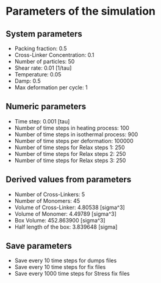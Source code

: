 # Parameters of the simulation

## System parameters 

- Packing fraction: 0.5
- Cross-Linker Concentration: 0.1
- Number of particles: 50
- Shear rate: 0.01 [1/tau]
- Temperature: 0.05
- Damp: 0.5
- Max deformation per cycle: 1

 ## Numeric parameters 

- Time step: 0.001 [tau]
- Number of time steps in heating process: 100
- Number of time steps in isothermal process: 900
- Number of time steps per deformation: 100000
- Number of time steps for Relax steps 1: 250
- Number of time steps for Relax steps 2: 250
- Number of time steps for Relax steps 3: 250

 ## Derived values from parameters 

- Number of Cross-Linkers: 5
- Number of Monomers: 45
- Volume of Cross-Linker: 4.80538 [sigma^3]
- Volume of Monomer: 4.49789 [sigma^3]
- Box Volume: 452.863900 [sigma^3]
- Half length of the box: 3.839648 [sigma]

 ## Save parameters 

- Save every 10 time steps for dumps files
- Save every 10 time steps for fix files
- Save every 1000 time steps for Stress fix files

